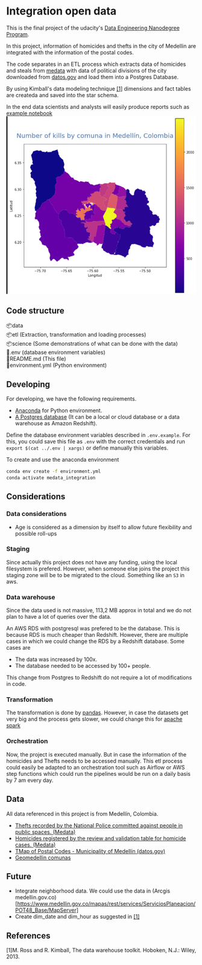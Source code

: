 # Integration open data

This is the final project of the udacity's
[Data Engineering Nanodegree Program](https://www.udacity.com/course/data-engineer-nanodegree--nd027?utm_source=gsem_brand&utm_medium=ads_r&utm_campaign=12908423264_c_individuals&utm_term=123085792713&utm_keyword=nanodegree%20data%20engineer_e&gclid=CjwKCAjws8yUBhA1EiwAi_tpERI2Q4lWT-GS2_nJVLj272T1eeszn_Ow11sOMNzrOseyS89JrYxLHhoCnlEQAvD_BwE).  
  
In this project, information of homicides and thefts in the city of Medellin
are integrated with the information of the postal codes.  

The code separates in an ETL process which extracts data of homicides and
steals from  [medata](http://medata.gov.co/) with data of political divisions
of the city downloaded from
[datos.gov](https://www.datos.gov.co/Ordenamiento-Territorial/)
and load them into a Postgres Database.  
  
By using Kimball's data modeling technique [[1]](#1) dimensions and fact tables
are createda and saved into the star schema.

In the end data scientists and analysts will easily produce reports such as
[example notebook](science/demonstration.ipynb)
![](imgs/kills_by_comuna.png)

## Code structure
📦data  
📦etl (Extraction, transformation and loading processes)  
📦science (Some demonstrations of what can be done with the data)  
📜.env (database environment variables)  
📜README.md (This file)  
📜environment.yml (Python environment)  


## Developing

For developing, we have the following requirements.
- [Anaconda](https://www.anaconda.com/) for Python environment.
- [A Postgres database](https://www.postgresql.org/) (It can be a local or cloud database or a data warehouse as Amazon Redshift).  
  
Define the database environment variables described in `.env.example`.
For this, you could save this file as `.env` with the correct credentials and
run `export $(cat ../.env | xargs)` or define manually this variables.  
  
To create and use the anaconda environment
```bash
conda env create -f environment.yml
conda activate medata_integration
```

## Considerations

### Data considerations

- Age is considered as a dimension by itself to allow future flexibility and
possible roll-ups

### Staging

Since actually this project does not have any funding, using the local
filesystem is prefered. However, when someone else joins the project
this staging zone will be to be migrated to the cloud. Something like an `S3`
in aws.

### Data warehouse

Since the data used is not massive, 113,2 MB approx in total and we
do not plan to have a lot of queries over the data.

An AWS RDS with postgresql was prefered to be the database. This is because
RDS is much cheaper than Redshift. However, there are multiple cases in which
we could change the RDS by a Redshift database. Some cases are
- The data was increased by 100x.
- The database needed to be accessed by 100+ people.
  
This change from Postgres to Redshift do not require a lot of modifications
in code.

### Transformation

The transformation is done by [pandas](https://pandas.pydata.org/). However,
in case the datasets get very big and the process gets slower, we could change
this for [apache spark](https://spark.apache.org/)

### Orchestration

Now, the project is executed manually. But in case the information of the
homicides and Thefts needs to be accessed manually. This etl process could
easily be adapted to an orchestration tool such as Airflow or
AWS step functions which could run the pipelines would be run
on a daily basis by 7 am every day.



## Data
All data referenced in this project is from Medellín, Colombia.

- [Thefts recorded by the National Police committed against people in public spaces. (Medata)](http://medata.gov.co/dataset/hurto-persona)
- [Homicides registered by the review and validation table for homicide cases. (Medata)](http://medata.gov.co/dataset/homicidio)
- [TMap of Postal Codes - Municipality of Medellín (datos.gov)](https://www.datos.gov.co/Ordenamiento-Territorial/Mapa-de-C-digos-Postales-Municipio-de-Medell-n/9z4i-tgzy)
- [Geomedellin comunas](https://geomedellin-m-medellin.opendata.arcgis.com/datasets/7a8ad9f85799453e9dab4dc0c8c80bb3_3/api)


## Future

- Integrate neighborhood data. We could use the data in (Arcgis medellin.gov.co)[https://www.medellin.gov.co/mapas/rest/services/ServiciosPlaneacion/POT48_Base/MapServer]
- Create dim_date and dim_hour as suggested in [[1]](#1)

## References

<a id="1">[1]</a>M. Ross and R. Kimball, The data warehouse toolkit. Hoboken, N.J.: Wiley, 2013.
